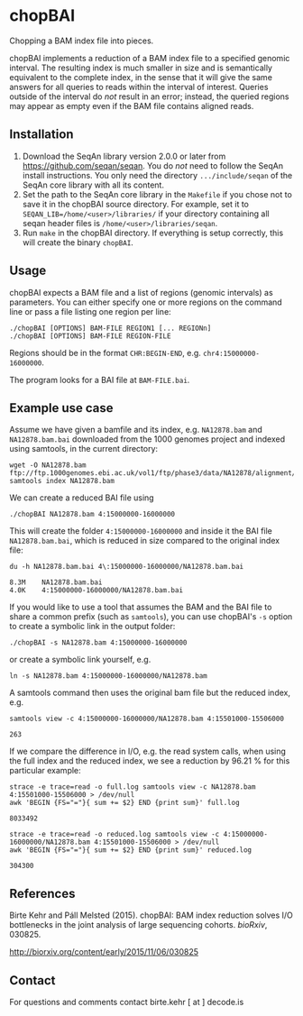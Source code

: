 chopBAI
=======

Chopping a BAM index file into pieces.

chopBAI implements a reduction of a BAM index file to a specified genomic interval. The resulting index is much smaller in size and is semantically equivalent to the complete index, in the sense that it will give the same answers for all queries to reads within the interval of interest. Queries outside of the interval do *not* result in an error; instead, the queried regions may appear as empty even if the BAM file contains aligned reads.


Installation
------------

1. Download the SeqAn library version 2.0.0 or later from https://github.com/seqan/seqan.
   You do *not* need to follow the SeqAn install instructions.
   You only need the directory `.../include/seqan` of the SeqAn core library with all its content.
2. Set the path to the SeqAn core library in the `Makefile` if you chose not to save it in the chopBAI source directory.
   For example, set it to `SEQAN_LIB=/home/<user>/libraries/` if your directory containing all seqan header files is
   `/home/<user>/libraries/seqan`.
3. Run `make` in the chopBAI directory. If everything is setup correctly, this will create the binary `chopBAI`.


Usage
-----

chopBAI expects a BAM file and a list of regions (genomic intervals) as parameters.
You can either specify one or more regions on the command line or pass a file listing one region per line:

    ./chopBAI [OPTIONS] BAM-FILE REGION1 [... REGIONn]
    ./chopBAI [OPTIONS] BAM-FILE REGION-FILE


Regions should be in the format `CHR:BEGIN-END`, e.g. `chr4:15000000-16000000`.

The program looks for a BAI file at `BAM-FILE.bai`.


Example use case
----------------

Assume we have given a bamfile and its index, e.g. `NA12878.bam` and `NA12878.bam.bai` downloaded from the 1000 genomes project and indexed using samtools, in the current directory:

    wget -O NA12878.bam ftp://ftp.1000genomes.ebi.ac.uk/vol1/ftp/phase3/data/NA12878/alignment/NA12878.mapped.ILLUMINA.bwa.CEU.low_coverage.20121211.bam
    samtools index NA12878.bam

We can create a reduced BAI file using

    ./chopBAI NA12878.bam 4:15000000-16000000

This will create the folder `4:15000000-16000000` and inside it the BAI file `NA12878.bam.bai`, which is reduced in size compared to the original index file:

    du -h NA12878.bam.bai 4\:15000000-16000000/NA12878.bam.bai
    
    8.3M    NA12878.bam.bai
    4.0K    4:15000000-16000000/NA12878.bam.bai

If you would like to use a tool that assumes the BAM and the BAI file to share a common prefix (such as `samtools`), you can use chopBAI's `-s` option to create a symbolic link in the output folder:

    ./chopBAI -s NA12878.bam 4:15000000-16000000

or create a symbolic link yourself, e.g.

    ln -s NA12878.bam 4:15000000-16000000/NA12878.bam
    
A samtools command then uses the original bam file but the reduced index, e.g.

    samtools view -c 4:15000000-16000000/NA12878.bam 4:15501000-15506000
    
    263

If we compare the difference in I/O, e.g. the read system calls, when using the full index and the reduced index, we see a reduction by 96.21 % for this particular example:

    strace -e trace=read -o full.log samtools view -c NA12878.bam 4:15501000-15506000 > /dev/null
    awk 'BEGIN {FS="="}{ sum += $2} END {print sum}' full.log
    
    8033492
    
    strace -e trace=read -o reduced.log samtools view -c 4:15000000-16000000/NA12878.bam 4:15501000-15506000 > /dev/null
    awk 'BEGIN {FS="="}{ sum += $2} END {print sum}' reduced.log
    
    304300


References
----------

Birte Kehr and Páll Melsted (2015).
chopBAI: BAM index reduction solves I/O bottlenecks in the joint analysis of large sequencing cohorts.
*bioRxiv*, 030825.

http://biorxiv.org/content/early/2015/11/06/030825


Contact
-------

For questions and comments contact birte.kehr [ at ] decode.is
